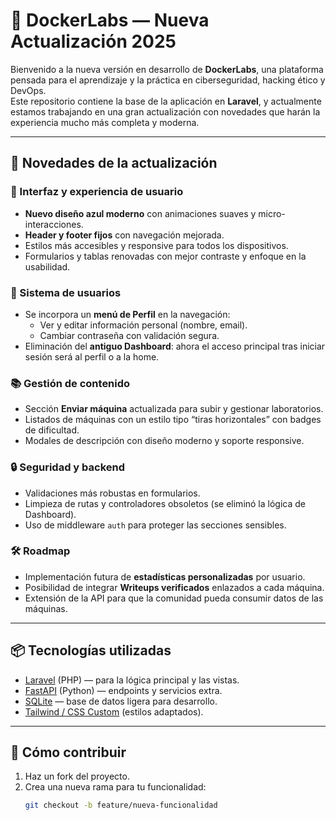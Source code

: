 # 🐳 DockerLabs — Nueva Actualización 2025

Bienvenido a la nueva versión en desarrollo de **DockerLabs**, una plataforma pensada para el aprendizaje y la práctica en ciberseguridad, hacking ético y DevOps.  
Este repositorio contiene la base de la aplicación en **Laravel**, y actualmente estamos trabajando en una gran actualización con novedades que harán la experiencia mucho más completa y moderna.

---

## 🚀 Novedades de la actualización

### 🎨 Interfaz y experiencia de usuario
- **Nuevo diseño azul moderno** con animaciones suaves y micro-interacciones.  
- **Header y footer fijos** con navegación mejorada.  
- Estilos más accesibles y responsive para todos los dispositivos.  
- Formularios y tablas renovadas con mejor contraste y enfoque en la usabilidad.  

### 👤 Sistema de usuarios
- Se incorpora un **menú de Perfil** en la navegación:  
  - Ver y editar información personal (nombre, email).  
  - Cambiar contraseña con validación segura.  
- Eliminación del **antiguo Dashboard**: ahora el acceso principal tras iniciar sesión será al perfil o a la home.  

### 📚 Gestión de contenido
- Sección **Enviar máquina** actualizada para subir y gestionar laboratorios.  
- Listados de máquinas con un estilo tipo “tiras horizontales” con badges de dificultad.  
- Modales de descripción con diseño moderno y soporte responsive.  

### 🔒 Seguridad y backend
- Validaciones más robustas en formularios.  
- Limpieza de rutas y controladores obsoletos (se eliminó la lógica de Dashboard).  
- Uso de middleware `auth` para proteger las secciones sensibles.  

### 🛠️ Roadmap
- Implementación futura de **estadísticas personalizadas** por usuario.  
- Posibilidad de integrar **Writeups verificados** enlazados a cada máquina.  
- Extensión de la API para que la comunidad pueda consumir datos de las máquinas.  

---

## 📦 Tecnologías utilizadas
- [Laravel](https://laravel.com/) (PHP) — para la lógica principal y las vistas.  
- [FastAPI](https://fastapi.tiangolo.com/) (Python) — endpoints y servicios extra.  
- [SQLite](https://www.sqlite.org/) — base de datos ligera para desarrollo.  
- [Tailwind / CSS Custom](https://tailwindcss.com/) (estilos adaptados).  

---

## 📝 Cómo contribuir
1. Haz un fork del proyecto.  
2. Crea una nueva rama para tu funcionalidad:  
   ```bash
   git checkout -b feature/nueva-funcionalidad

